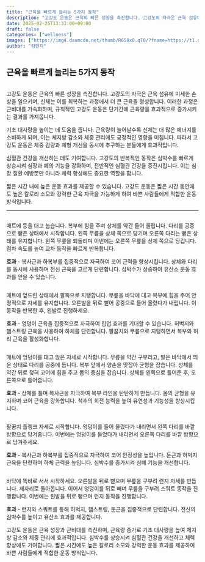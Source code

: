 ```yaml
---
title: "근육을 빠르게 늘리는 5가지 동작"
description: "고강도 운동은 근육의 빠른 성장을 촉진합니다. 고강도의 자극은 근육 섬유에 미세한 손상을 일으키며, 신체는 이를 회복하는 과정에서 더 큰 근육을 형성합니다. 이러한 과정은 근비대를 가속화하며, 규칙적인 고강도 운동은 단기간에 근육량을 효과적으로 증가시키는 결과를 가져옵"
date: 2025-02-25T13:33:00+09:00
draft: false
categories: ["wellness"]
images: ["https://img4.daumcdn.net/thumb/R658x0.q70/?fname=https://t1.daumcdn.net/news/202502/13/tenbody/20250213173032447kfxm.jpg", "https://t1.daumcdn.net/news/202502/13/tenbody/20250213173032809adus.gif", "https://t1.daumcdn.net/news/202502/13/tenbody/20250213173033259ilyy.gif", "https://t1.daumcdn.net/news/202502/13/tenbody/20250213173033625vgfg.gif", "https://t1.daumcdn.net/news/202502/13/tenbody/20250213173034254newl.gif"]
author: "김현지"
---
```


<h2 >근육을 빠르게 늘리는 5가지 동작</h2> <figure ><img src="https://img4.daumcdn.net/thumb/R658x0.q70/?fname=https://t1.daumcdn.net/news/202502/13/tenbody/20250213173032447kfxm.jpg" alt=""/></figure> <p>고강도 운동은 근육의 빠른 성장을 촉진합니다. 고강도의 자극은 근육 섬유에 미세한 손상을 일으키며, 신체는 이를 회복하는 과정에서 더 큰 근육을 형성합니다. 이러한 과정은 근비대를 가속화하며, 규칙적인 고강도 운동은 단기간에 근육량을 효과적으로 증가시키는 결과를 가져옵니다.</p> <p>기초 대사량을 높이는 데 도움을 줍니다. 근육량이 늘어날수록 신체는 더 많은 에너지를 소비하게 되며, 이는 체지방 감소와 체중 관리에도 긍정적인 영향을 미칩니다. 따라서 고강도 운동은 체중 감량과 체형 개선을 동시에 추구하는 분들에게 효과적입니다.</p> <p>심혈관 건강을 개선하는 데도 기여합니다. 고강도의 반복적인 동작은 심박수를 빠르게 상승시켜 심장과 폐의 기능을 강화하며, 전반적인 심혈관 건강을 증진시킵니다. 이는 심장 질환 예방뿐만 아니라 체력 향상에도 중요한 역할을 합니다.</p> <p>짧은 시간 내에 높은 운동 효과를 제공할 수 있습니다. 고강도 운동은 짧은 시간 동안에도 높은 칼로리 소모와 강력한 근육 자극을 가능하게 하여 바쁜 사람들에게 적합한 운동 방식입니다.</p> <hr /> <figure ><img src="https://t1.daumcdn.net/news/202502/13/tenbody/20250213173032809adus.gif" alt=""/></figure> <p>매트에 등을 대고 눕습니다. 복부에 힘을 주며 상체를 약간 들어 올립니다. 다리를 공중으로 뻗은 상태에서 시작합니다. 왼쪽 무릎을 상체 쪽으로 당기며 오른쪽 다리는 뻗은 상태를 유지합니다. 왼쪽 무릎을 되돌리며 이번에는 오른쪽 무릎을 상체 쪽으로 당깁니다. 점차 속도를 높여 교차 동작을 빠르게 반복합니다.</p> <p><strong>효과</strong> - 복사근과 하복부를 집중적으로 자극하여 코어 근력을 향상시킵니다. 상체와 다리를 동시에 사용하며 전신 근육을 고르게 단련합니다. 심박수가 상승하여 유산소 운동 효과를 얻을 수 있습니다.</p> <figure ><img src="https://t1.daumcdn.net/news/202502/13/tenbody/20250213173033259ilyy.gif" alt=""/></figure> <p>매트에 엎드린 상태에서 팔뚝으로 지탱합니다. 무릎을 바닥에 대고 복부에 힘을 주어 안정적으로 자세를 유지합니다. 오른발을 뒤로 뻗어 공중으로 들어 올렸다가 내립니다. 이 동작을 반복한 후, 왼발로 진행하세요.</p> <p><strong>효과</strong> - 엉덩이 근육을 집중적으로 자극하여 힙업 효과를 기대할 수 있습니다. 허벅지와 햄스트링 근육을 사용하여 하체를 단련합니다. 팔꿈치와 무릎으로 지탱하면서 복부와 허리 근육을 활성화합니다.</p> <figure ><img src="https://t1.daumcdn.net/news/202502/13/tenbody/20250213173033625vgfg.gif" alt=""/></figure> <p>매트에 엉덩이를 대고 앉은 자세로 시작합니다. 무릎을 약간 구부리고, 발은 바닥에서 띄운 상태로 다리를 공중에 둡니다. 복부 앞에서 양손을 맞잡아 균형을 잡습니다. 상체를 약간 뒤로 젖혀 코어에 힘을 주고 몸의 중심을 잡습니다. 상체를 왼쪽으로 틀어준 후, 오른쪽으로 틀어줍니다.</p> <p><strong>효과</strong> - 상체를 틀며 복사근을 자극하여 복부 라인을 탄탄하게 만듭니다. 몸의 균형을 유지하며 코어 근육을 강화합니다. 척추의 회전 능력을 높여 유연성과 기능성을 향상시킵니다.</p> <figure ><img src="https://t1.daumcdn.net/news/202502/13/tenbody/20250213173034254newl.gif" alt=""/></figure> <p>팔꿈치 플랭크 자세로 시작합니다. 엉덩이를 들어 올렸다가 내리면서 왼쪽 다리를 바깥 방향으로 당겨줍니다. 이번에는 엉덩이를 들었다가 내리면서 오른쪽 다리를 바깥 방향으로 당겨주세요.</p> <p><strong>효과</strong> - 복사근과 하복부를 집중적으로 자극하여 코어 안정성을 높입니다. 둔근과 허벅지 근육을 단련하며 하체 근력을 높입니다. 심박수를 증가시켜 심폐 기능을 개선합니다.</p> <figure ><img src="https://t1.daumcdn.net/news/202502/13/tenbody/20250213173034671ruwu.gif" alt=""/></figure> <p>바닥에 똑바로 서서 시작하세요. 오른발을 뒤로 뻗으며 무릎을 구부려 런지 자세를 만듭니다. 제자리로 돌아옵니다. 이어서 엉덩이를 뒤로 빼며 무릎을 구부려 스쿼트 동작을 진행합니다. 이번에는 왼발을 뒤로 뻗으며 런지 동작을 진행합니다.</p> <p><strong>효과</strong> - 런지와 스쿼트를 통해 허벅지, 햄스트링, 둔근을 집중적으로 단련합니다. 전신의 심박수를 높이고 유산소 효과를 제공합니다.</p> <p>고강도 운동은 근육 성장과 근비대를 촉진하며, 근육량 증가로 기초 대사량을 높여 체지방 감소와 체중 관리에 효과적입니다. 심박수를 상승시켜 심혈관 건강을 개선하고 체력 향상에도 기여합니다. 짧은 시간에도 높은 칼로리 소모와 강력한 운동 효과를 제공하여 바쁜 사람들에게 적합한 운동 방식입니다.</p>
